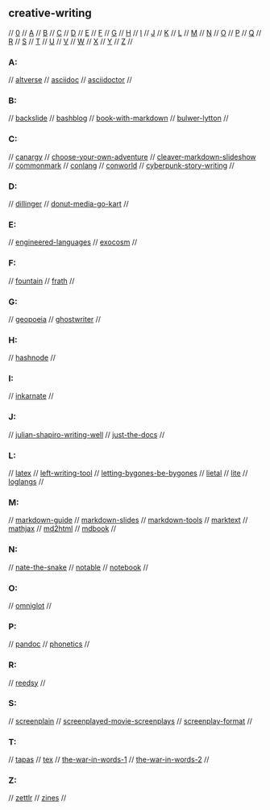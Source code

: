 ## creative-writing

// [0](#0) // [A](#a) // [B](#b) // [C](#c) // [D](#d) // [E](#e) // [F](#f) // [G](#g)
// [H](#h) // [I](#i) // [J](#j) // [K](#k) // [L](#l) // [M](#m) // [N](#n) // [O](#o)
// [P](#p) // [Q](#q) // [R](#r) // [S](#s) // [T](#t) // [U](#u) // [V](#v) // [W](#w)
// [X](#x) // [Y](#y) // [Z](#z) //

### A:
// [altverse](https://altverse.miraheze.org/wiki/Main_Page)
// [asciidoc](https://asciidoc.org/)
// [asciidoctor](https://asciidoctor.org/)
//

### B:
// [backslide](https://github.com/sinedied/backslide)
// [bashblog](https://github.com/cfenollosa/bashblog)
// [book-with-markdown](https://medium.com/programmers-developers/building-books-with-markdown-using-pandoc-f0d19df7b2ca)
// [bulwer-lytton](https://www.bulwer-lytton.com/)
//

### C:
// [canargy](https://medium.com/deru-kugi/canargy-a-cant-how-to-a769eb094e0b)
// [choose-your-own-adventure](https://medium.com/swlh/how-to-write-a-choose-your-own-adventure-story-9d353fa84ce4)
// [cleaver-markdown-slideshow](https://jdan.github.io/cleaver/)
// [commonmark](https://commonmark.org/)
// [conlang](https://conlang.org/)
// [conworld](https://conworld.fandom.com/wiki/Welcome_to_Conworlds)
// [cyberpunk-story-writing](https://tvtropes.org/pmwiki/pmwiki.php/SoYouWantTo/WriteACyberPunkStory)
//

### D:
// [dillinger](https://dillinger.io/)
// [donut-media-go-kart](https://www.youtube.com/watch?v=r_TaAsIgSDo)
//

### E:
// [engineered-languages](https://en.wikipedia.org/wiki/Engineered_language)
// [exocosm](https://exocosm.org/)
//

### F:
// [fountain](https://fountain.io/)
// [frath](https://www.frathwiki.com/Main_Page)
//

### G:
// [geopoeia](https://www.geopoeia.net/wiki/Main_Page)
// [ghostwriter](https://wereturtle.github.io/ghostwriter/)
//

### H:
// [hashnode](https://hashnode.com/)
//

### I:
// [inkarnate](https://inkarnate.com/)
//

### J:
// [julian-shapiro-writing-well](https://www.julian.com/)
// [just-the-docs](https://pmarsceill.github.io/just-the-docs/)
//

### L:
// [latex](https://www.latex-project.org/)
// [left-writing-tool](https://github.com/hundredrabbits/Left)
// [letting-bygones-be-bygones](https://writerduet.com/script/#EVC4U~***~branch=-)
// [lietal](https://wiki.xxiivv.com/site/lietal.html)
// [lite](https://github.com/rxi/lite)
// [loglangs](https://loglangs.wiki/Portal)
//

### M:
// [markdown-guide](https://www.markdownguide.org/)
// [markdown-slides](https://gitlab.com/da_doomer/markdown-slides)
// [markdown-tools](https://github.com/JeNeSuisPasDave/MarkdownTools)
// [marktext](https://github.com/marktext/marktext)
// [mathjax](https://www.mathjax.org/)
// [md2html](https://github.com/cnam/md2html)
// [mdbook](https://github.com/rust-lang/mdBook)
//

### N:
// [nate-the-snake](https://natethesnake.com/)
// [notable](https://github.com/notable/notable)
// [notebook](https://www.notebook.ai/)
//

### O:
// [omniglot](https://omniglot.com/index.htm)
//

### P:
// [pandoc](https://pandoc.org/)
// [phonetics](https://en.wikipedia.org/wiki/Phonetics)
//

### R:
// [reedsy](https://reedsy.com/)
//

### S:
// [screenplain](http://www.screenplain.com/)
// [screenplayed-movie-screenplays](https://screenplayed.com/)
// [screenplay-format](https://www.studiobinder.com/blog/how-to-write-a-screenplay/)
//

### T:
// [tapas](https://tapas.io/)
// [tex](https://www.tug.org/begin.html)
// [the-war-in-words-1](https://www.youtube.com/watch?v=CSL1SBT7-W8)
// [the-war-in-words-2](https://www.youtube.com/watch?v=ODM5WqKLxTA)
//

### Z:
// [zettlr](https://zettlr.com/)
// [zines](https://thecreativeindependent.com/guides/how-to-make-a-zine/)
//

